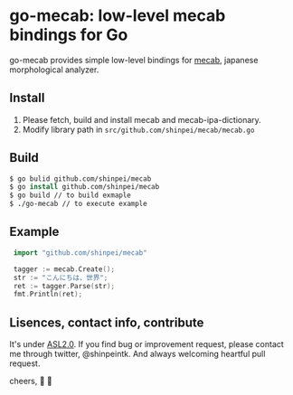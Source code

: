 # go-mecab: low-level mecab bindings for Go


go-mecab provides simple low-level bindings for [mecab](http://mecab.googlecode.com/svn/trunk/mecab/doc/index.html), japanese morphological analyzer.

## Install
1. Please fetch, build and install mecab and mecab-ipa-dictionary.
2. Modify library path in `src/github.com/shinpei/mecab/mecab.go`

## Build

```csh
$ go bulid github.com/shinpei/mecab
$ go install github.com/shinpei/mecab
$ go build // to build exmaple
$ ./go-mecab // to execute example
```
## Example

```go
 import "github.com/shinpei/mecab"

 tagger := mecab.Create();
 str := "こんにちは、世界";
 ret := tagger.Parse(str);
 fmt.Println(ret);
```

## Lisences, contact info, contribute
It's under [ASL2.0](http://www.apache.org/licenses/LICENSE-2.0). If you find bug or improvement request, please contact me through twitter, @shinpeintk. And always welcoming heartful pull request.

cheers, :sake: :moyai:

